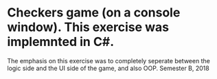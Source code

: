 # Checkers game (on a console window). This exercise was implemnted in C#.
The emphasis on this exercise was to completely seperate between the logic side and the UI side of the game, and also OOP.
Semester B, 2018
